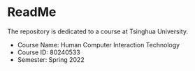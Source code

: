 # ReadMe
The repository is dedicated to a course at Tsinghua University.
* Course Name: Human Computer Interaction Technology
* Course ID: 80240533
* Semester: Spring 2022
